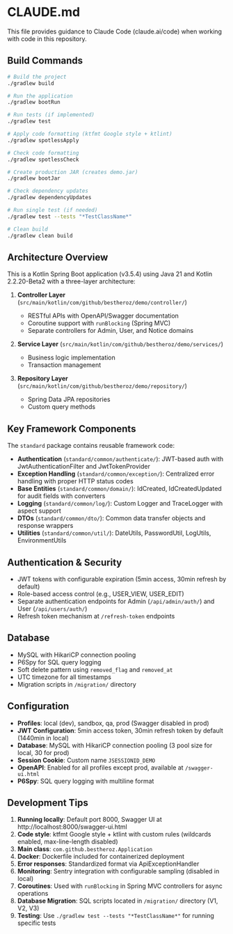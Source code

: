 # CLAUDE.md

This file provides guidance to Claude Code (claude.ai/code) when working with code in this repository.

## Build Commands

```bash
# Build the project
./gradlew build

# Run the application
./gradlew bootRun

# Run tests (if implemented)
./gradlew test

# Apply code formatting (ktfmt Google style + ktlint)
./gradlew spotlessApply

# Check code formatting
./gradlew spotlessCheck

# Create production JAR (creates demo.jar)
./gradlew bootJar

# Check dependency updates
./gradlew dependencyUpdates

# Run single test (if needed)
./gradlew test --tests "*TestClassName*"

# Clean build
./gradlew clean build
```

## Architecture Overview

This is a Kotlin Spring Boot application (v3.5.4) using Java 21 and Kotlin 2.2.20-Beta2 with a three-layer architecture:

1. **Controller Layer** (`src/main/kotlin/com/github/bestheroz/demo/controller/`)
   - RESTful APIs with OpenAPI/Swagger documentation
   - Coroutine support with `runBlocking` (Spring MVC)
   - Separate controllers for Admin, User, and Notice domains

2. **Service Layer** (`src/main/kotlin/com/github/bestheroz/demo/services/`)
   - Business logic implementation
   - Transaction management

3. **Repository Layer** (`src/main/kotlin/com/github/bestheroz/demo/repository/`)
   - Spring Data JPA repositories
   - Custom query methods

## Key Framework Components

The `standard` package contains reusable framework code:

- **Authentication** (`standard/common/authenticate/`): JWT-based auth with JwtAuthenticationFilter and JwtTokenProvider
- **Exception Handling** (`standard/common/exception/`): Centralized error handling with proper HTTP status codes
- **Base Entities** (`standard/common/domain/`): IdCreated, IdCreatedUpdated for audit fields with converters
- **Logging** (`standard/common/log/`): Custom Logger and TraceLogger with aspect support
- **DTOs** (`standard/common/dto/`): Common data transfer objects and response wrappers
- **Utilities** (`standard/common/util/`): DateUtils, PasswordUtil, LogUtils, EnvironmentUtils

## Authentication & Security

- JWT tokens with configurable expiration (5min access, 30min refresh by default)
- Role-based access control (e.g., USER_VIEW, USER_EDIT)
- Separate authentication endpoints for Admin (`/api/admin/auth/`) and User (`/api/users/auth/`)
- Refresh token mechanism at `/refresh-token` endpoints

## Database

- MySQL with HikariCP connection pooling
- P6Spy for SQL query logging
- Soft delete pattern using `removed_flag` and `removed_at`
- UTC timezone for all timestamps
- Migration scripts in `/migration/` directory

## Configuration

- **Profiles**: local (dev), sandbox, qa, prod (Swagger disabled in prod)
- **JWT Configuration**: 5min access token, 30min refresh token by default (1440min in local)
- **Database**: MySQL with HikariCP connection pooling (3 pool size for local, 30 for prod)
- **Session Cookie**: Custom name `JSESSIONID_DEMO`
- **OpenAPI**: Enabled for all profiles except prod, available at `/swagger-ui.html`
- **P6Spy**: SQL query logging with multiline format

## Development Tips

1. **Running locally**: Default port 8000, Swagger UI at http://localhost:8000/swagger-ui.html
2. **Code style**: ktfmt Google style + ktlint with custom rules (wildcards enabled, max-line-length disabled)
3. **Main class**: `com.github.bestheroz.Application` 
4. **Docker**: Dockerfile included for containerized deployment
5. **Error responses**: Standardized format via ApiExceptionHandler
6. **Monitoring**: Sentry integration with configurable sampling (disabled in local)
7. **Coroutines**: Used with `runBlocking` in Spring MVC controllers for async operations
8. **Database Migration**: SQL scripts located in `/migration/` directory (V1, V2, V3)
9. **Testing**: Use `./gradlew test --tests "*TestClassName*"` for running specific tests